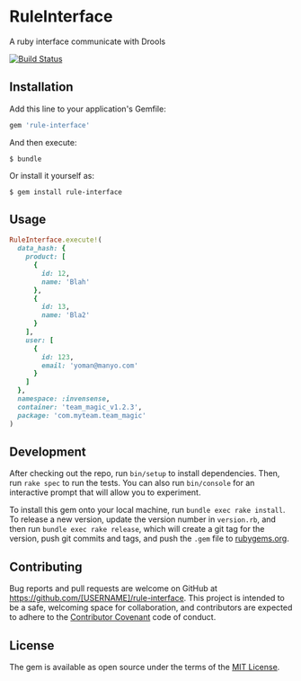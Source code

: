 # RuleInterface

A ruby interface communicate with Drools

[![Build Status](https://travis-ci.org/NestAway/rule-interface.svg?branch=master)](https://travis-ci.org/NestAway/rule-interface)

## Installation

Add this line to your application's Gemfile:

```ruby
gem 'rule-interface'
```

And then execute:

    $ bundle

Or install it yourself as:

    $ gem install rule-interface

## Usage

```ruby
RuleInterface.execute!(
  data_hash: {
    product: [
      {
        id: 12,
        name: 'Blah'
      },
      {
        id: 13,
        name: 'Bla2'
      }
    ],
    user: [
      {
        id: 123,
        email: 'yoman@manyo.com'
      }
    ]
  },
  namespace: :invensense,
  container: 'team_magic_v1.2.3',
  package: 'com.myteam.team_magic'
)
```

## Development

After checking out the repo, run `bin/setup` to install dependencies. Then, run `rake spec` to run the tests. You can also run `bin/console` for an interactive prompt that will allow you to experiment.

To install this gem onto your local machine, run `bundle exec rake install`. To release a new version, update the version number in `version.rb`, and then run `bundle exec rake release`, which will create a git tag for the version, push git commits and tags, and push the `.gem` file to [rubygems.org](https://rubygems.org).

## Contributing

Bug reports and pull requests are welcome on GitHub at https://github.com/[USERNAME]/rule-interface. This project is intended to be a safe, welcoming space for collaboration, and contributors are expected to adhere to the [Contributor Covenant](http://contributor-covenant.org) code of conduct.


## License

The gem is available as open source under the terms of the [MIT License](http://opensource.org/licenses/MIT).


